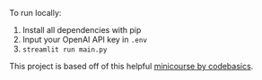 To run locally:
1. Install all dependencies with pip
2. Input your OpenAI API key in `.env`
3. `streamlit run main.py`

This project is based off of this helpful [minicourse by codebasics](https://youtu.be/d4yCWBGFCEs?si=9HkzbwR0PQZmv1UC).
